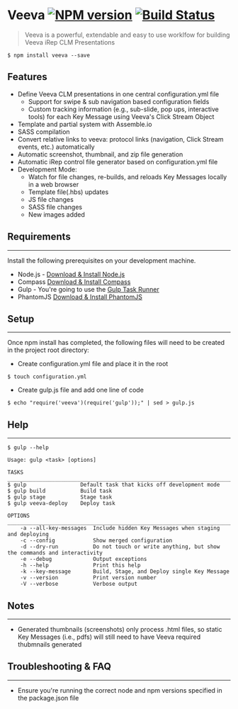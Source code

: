 # Veeva [![NPM version](https://img.shields.io/npm/v/veeva.svg)](https://www.npmjs.com/package/veeva) [![Build Status](https://img.shields.io/travis/stevebritton/veeva.svg)](https://travis-ci.org/stevebritton/veeva)

> Veeva is a powerful, extendable and easy to use worklfow for building Veeva iRep CLM Presentations

```
$ npm install veeva --save
```

## Features
* Define Veeva CLM presentations in one central configuration.yml file
    * Support for swipe & sub navigation based configuration fields
    * Custom tracking information (e.g., sub-slide, pop ups, interactive tools) for each Key Message using Veeva's Click Stream Object
* Template and partial system with Assemble.io
* SASS compilation
* Convert relative links to veeva: protocol links (navigation, Click Stream events, etc.) automatically
* Automatic screenshot, thumbnail, and zip file generation
* Automatic iRep control file generator based on configuration.yml file
* Development Mode:
    * Watch for file changes, re-builds, and reloads Key Messages locally in a web browser
    * Template file(.hbs) updates
    * JS file changes 
    * SASS file changes
    * New images added


## Requirements
* * *
Install the following prerequisites on your development machine.

* Node.js - [Download & Install Node.js](http://www.nodejs.org/download/)
* Compass [Download & Install Compass](http://compass-style.org/install/)
* Gulp - You're going to use the [Gulp Task Runner](http://gulpjs.com/)
* PhantomJS [Download & Install PhantomJS](http://phantomjs.org/download.html)


## Setup
***
Once npm install has completed, the following files will need to be created in the project root directory:

* Create configuration.yml file and place it in the root
```
$ touch configuration.yml
```

* Create gulp.js file and add one line of code
```
$ echo "require('veeva')(require('gulp'));" | sed > gulp.js
```

## Help
***

```
$ gulp --help

Usage: gulp <task> [options]

TASKS
_________________________________________________________________________
$ gulp                 Default task that kicks off development mode
$ gulp build           Build task
$ gulp stage           Stage task
$ gulp veeva-deploy    Deploy task

OPTIONS
_________________________________________________________________________
    -a --all-key-messages  Include hidden Key Messages when staging and deploying
    -c --config            Show merged configuration
    -d --dry-run           Do not touch or write anything, but show the commands and interactivity
    -e --debug             Output exceptions
    -h --help              Print this help
    -k --key-message       Build, Stage, and Deploy single Key Message
    -v --version           Print version number
    -V --verbose           Verbose output
```

## Notes
***
* Generated thumbnails (screenshots) only process .html files, so static Key Messages (i.e., pdfs) will still need to have Veeva required thubmnails generated

## Troubleshooting & FAQ
***
* Ensure you're running the correct node and npm versions specified in the package.json file


